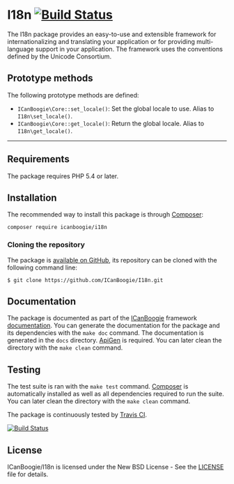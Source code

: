 # I18n [![Build Status](https://travis-ci.org/ICanBoogie/I18n.svg?branch=2.0)](https://travis-ci.org/ICanBoogie/I18n)

The I18n package provides an easy-to-use and extensible framework for internationalizing and
translating your application or for providing multi-language support in your application. The
framework uses the conventions defined by the Unicode Consortium.





## Prototype methods

The following prototype methods are defined:

- `ICanBoogie\Core::set_locale()`: Set the global locale to use. Alias to `I18n\set_locale()`. 
- `ICanBoogie\Core::get_locale()`: Return the global locale. Alias to `I18n\get_locale()`.





----------





## Requirements

The package requires PHP 5.4 or later.





## Installation

The recommended way to install this package is through [Composer](http://getcomposer.org/):

```
composer require icanboogie/i18n
```





### Cloning the repository

The package is [available on GitHub](https://github.com/ICanBoogie/I18n), its repository can be
cloned with the following command line:

	$ git clone https://github.com/ICanBoogie/I18n.git





## Documentation

The package is documented as part of the [ICanBoogie](http://icanboogie.org/) framework
[documentation](http://icanboogie.org/docs/). You can generate the documentation for the package
and its dependencies with the `make doc` command. The documentation is generated in the `docs`
directory. [ApiGen](http://apigen.org/) is required. You can later clean the directory with
the `make clean` command.





## Testing

The test suite is ran with the `make test` command. [Composer](http://getcomposer.org/) is
automatically installed as well as all dependencies required to run the suite. You can later
clean the directory with the `make clean` command.

The package is continuously tested by [Travis CI](http://about.travis-ci.org/).

[![Build Status](https://travis-ci.org/ICanBoogie/I18n.svg?branch=2.0)](https://travis-ci.org/ICanBoogie/I18n)





## License

ICanBoogie/I18n is licensed under the New BSD License - See the [LICENSE](LICENSE) file for details.
